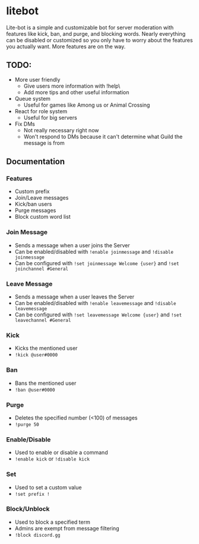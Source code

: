 # litebot
Lite-bot is a simple and customizable bot for server moderation with features like kick, ban, and purge, and blocking words. Nearly everything can be disabled or customized so you only have to worry about the features you actually want. More features are on the way.

## TODO:
- More user friendly
    - Give users more information with !help\
    - Add more tips and other useful information
- Queue system
    - Useful for games like Among us or Animal Crossing
- React for role system
    - Useful for big servers
- Fix DMs
    - Not really necessary right now
    - Won't respond to DMs because it can't determine what Guild the message is from

## Documentation

### Features
- Custom prefix
- Join/Leave messages 
- Kick/ban users
- Purge messages
- Block custom word list

### Join Message
- Sends a message when a user joins the Server
- Can be enabled/disabled with `!enable joinmessage` and `!disable joinmessage`
- Can be configured with `!set joinmessage Welcome {user}` and `!set joinchannel #General`

### Leave Message
- Sends a message when a user leaves the Server
- Can be enabled/disabled with `!enable leavemessage` and `!disable leavemessage`
- Can be configured with `!set leavemessage Welcome {user}` and `!set leavechannel #General`

### Kick
- Kicks the mentioned user
- `!kick @user#0000`

### Ban
- Bans the mentioned user
- `!ban @user#0000`

### Purge
- Deletes the specified number (<100) of messages
- `!purge 50`

### Enable/Disable
- Used to enable or disable a command
- `!enable kick` or `!disable kick`

### Set
- Used to set a custom value
- `!set prefix !`

### Block/Unblock
- Used to block a specified term
- Admins are exempt from message filtering
- `!block discord.gg`
